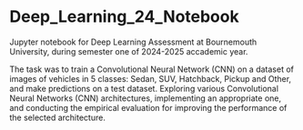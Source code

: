 # Deep_Learning_24_Notebook
Jupyter notebook for Deep Learning Assessment at Bournemouth University, during semester one of 2024-2025 accademic year.

The task was to train a Convolutional Neural Network (CNN) on a dataset of images of vehicles in 5 classes: Sedan, SUV, Hatchback, Pickup and Other, and make predictions on a test dataset.
Exploring various Convolutional Neural Networks (CNN) architectures, implementing an appropriate one, and conducting the empirical evaluation for improving the performance of the selected architecture.
